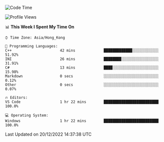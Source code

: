 <!--START_SECTION:waka-->
![Code Time](http://img.shields.io/badge/Code%20Time-27%20hrs%2044%20mins-blue)

![Profile Views](http://img.shields.io/badge/Profile%20Views-0-blue)

📊 **This Week I Spent My Time On** 

```text
⌚︎ Time Zone: Asia/Hong_Kong

💬 Programming Languages: 
C++                      42 mins             █████████████░░░░░░░░░░░░   51.92% 
INI                      26 mins             ████████░░░░░░░░░░░░░░░░░   31.91% 
C#                       13 mins             ████░░░░░░░░░░░░░░░░░░░░░   15.98% 
Markdown                 0 secs              ░░░░░░░░░░░░░░░░░░░░░░░░░   0.12% 
Other                    0 secs              ░░░░░░░░░░░░░░░░░░░░░░░░░   0.07%

🔥 Editors: 
VS Code                  1 hr 22 mins        █████████████████████████   100.0%

💻 Operating System: 
Windows                  1 hr 22 mins        █████████████████████████   100.0%

```


 Last Updated on 20/12/2022 14:37:38 UTC
<!--END_SECTION:waka-->
